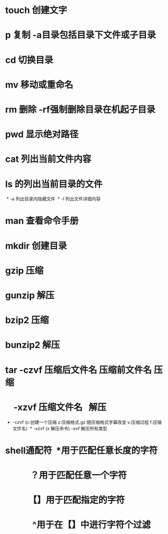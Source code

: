 # touch 创建文字
# p 复制 -a目录包括目录下文件或子目录
# cd 切换目录
# mv 移动或重命名
# rm 删除 -rf强制删除目录在机起子目录
# pwd 显示绝对路径
# cat 列出当前文件内容
# ls 的列出当前目录的文件
  * -a 列出目录内隐藏文件
  * -l 列出文件详细内容
# man 查看命令手册
# mkdir 创建目录
# gzip 压缩
# gunzip 解压
# bzip2 压缩
# bunzip2 解压
# tar -czvf 压缩后文件名 压缩前文件名 压缩
#      -xzvf 压缩文件名    解压
  * -czvf (c:创建一个压缩 z:压缩格式.gz 随压缩格式字幕改变 v:压缩过程 f:压缩文件名)
  * -xzvf (x 解压命令) -xvf 解压所有类型
# shell通配符  *用于匹配任意长度的字符
#             ？用于匹配任意一个字符
#            【】用于匹配指定的字符
#              ^用于在【】中进行字符个过滤
